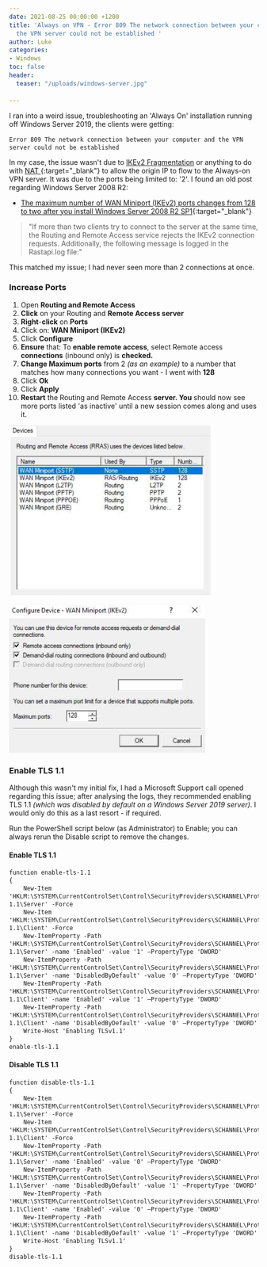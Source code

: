 ```yaml
---
date: 2021-08-25 00:00:00 +1200
title: 'Always on VPN - Error 809 The network connection between your computer and
  the VPN server could not be established '
author: Luke
categories:
- Windows
toc: false
header:
  teaser: "/uploads/windows-server.jpg"

---
```

I ran into a weird issue, troubleshooting an 'Always On' installation running off Windows Server 2019, the clients were getting:

    Error 809 The network connection between your computer and the VPN server could not be established

In my case, the issue wasn't due to [IKEv2 Fragmentation](https://directaccess.richardhicks.com/2019/02/14/troubleshooting-always-on-vpn-error-code-809/ "Troubleshooting Always On VPN Error Code 809") or anything to do with [NAT ](https://directaccess.richardhicks.com/2020/04/13/always-on-vpn-ikev2-load-balancing-and-nat/ "Always On VPN IKEv2 Load Balancing and NAT"){:target="_blank"} to allow the origin IP to flow to the Always-on VPN server. It was due to the ports being limited to: '2'. I found an old post regarding Windows Server 2008 R2: 

* [The maximum number of WAN Miniport (IKEv2) ports changes from 128 to two after you install Windows Server 2008 R2 SP1](https://support.microsoft.com/en-us/topic/the-maximum-number-of-wan-miniport-ikev2-ports-changes-from-128-to-two-after-you-install-windows-server-2008-r2-sp1-15aeb929-abe9-ece0-5d71-d2223d6a94d0 " The maximum number of WAN Miniport (IKEv2) ports changes from 128 to two after you install Windows Server 2008 R2 SP1"){:target="_blank"}

> "If more than two clients try to connect to the server at the same time, the Routing and Remote Access service rejects the IKEv2 connection requests. Additionally, the following message is logged in the Rastapi.log file:"

This matched my issue; I had never seen more than 2 connections at once.

### Increase Ports

 1. Open **Routing and Remote Access**
 2. **Click** on your Routing and **Remote Access server**
 3. **Right**-**click** on **Ports**
 4. Click on: **WAN Miniport (IKEv2)**
 5. Click **Configure**
 6. **Ensure** that: To **enable remote access**, select Remote access **connections** (inbound only) is **checked.**
 7. **Change Maximum ports** from 2 _(as an example)_ to a number that matches how many connections you want - I went with **128**
 8. Click **Ok**
 9. Click **Apply**
10. **Restart** the Routing and Remote Access **server. You** should now see more ports listed 'as inactive' until a new session comes along and uses it.

![Routing and Remote Access](/uploads/wan_miniport_ikev2.png "Routing and Remote Access")

![Routing and Remote Access](/uploads/wan_miniport_ports.png "Routing and Remote Access")

### Enable TLS 1.1

Although this wasn't my initial fix, I had a Microsoft Support call opened regarding this issue; after analysing the logs, they recommended enabling TLS 1.1 _(which was disabled by default on a Windows Server 2019 server)_. I would only do this as a last resort - if required.

Run the PowerShell script below (as Administrator) to Enable; you can always rerun the Disable script to remove the changes.

#### Enable TLS 1.1

    function enable-tls-1.1
    {
        New-Item 'HKLM:\SYSTEM\CurrentControlSet\Control\SecurityProviders\SCHANNEL\Protocols\TLS 1.1\Server' -Force
        New-Item 'HKLM:\SYSTEM\CurrentControlSet\Control\SecurityProviders\SCHANNEL\Protocols\TLS 1.1\Client' -Force
        New-ItemProperty -Path 'HKLM:\SYSTEM\CurrentControlSet\Control\SecurityProviders\SCHANNEL\Protocols\TLS 1.1\Server' -name 'Enabled' -value '1' –PropertyType 'DWORD'
        New-ItemProperty -Path 'HKLM:\SYSTEM\CurrentControlSet\Control\SecurityProviders\SCHANNEL\Protocols\TLS 1.1\Server' -name 'DisabledByDefault' -value '0' –PropertyType 'DWORD'
        New-ItemProperty -Path 'HKLM:\SYSTEM\CurrentControlSet\Control\SecurityProviders\SCHANNEL\Protocols\TLS 1.1\Client' -name 'Enabled' -value '1' –PropertyType 'DWORD'
        New-ItemProperty -Path 'HKLM:\SYSTEM\CurrentControlSet\Control\SecurityProviders\SCHANNEL\Protocols\TLS 1.1\Client' -name 'DisabledByDefault' -value '0' –PropertyType 'DWORD'
        Write-Host 'Enabling TLSv1.1'
    }
    enable-tls-1.1

#### Disable TLS 1.1

    function disable-tls-1.1
    {
        New-Item 'HKLM:\SYSTEM\CurrentControlSet\Control\SecurityProviders\SCHANNEL\Protocols\TLS 1.1\Server' -Force
        New-Item 'HKLM:\SYSTEM\CurrentControlSet\Control\SecurityProviders\SCHANNEL\Protocols\TLS 1.1\Client' -Force
        New-ItemProperty -Path 'HKLM:\SYSTEM\CurrentControlSet\Control\SecurityProviders\SCHANNEL\Protocols\TLS 1.1\Server' -name 'Enabled' -value '0' –PropertyType 'DWORD'
        New-ItemProperty -Path 'HKLM:\SYSTEM\CurrentControlSet\Control\SecurityProviders\SCHANNEL\Protocols\TLS 1.1\Server' -name 'DisabledByDefault' -value '1' –PropertyType 'DWORD'
        New-ItemProperty -Path 'HKLM:\SYSTEM\CurrentControlSet\Control\SecurityProviders\SCHANNEL\Protocols\TLS 1.1\Client' -name 'Enabled' -value '0' –PropertyType 'DWORD'
        New-ItemProperty -Path 'HKLM:\SYSTEM\CurrentControlSet\Control\SecurityProviders\SCHANNEL\Protocols\TLS 1.1\Client' -name 'DisabledByDefault' -value '1' –PropertyType 'DWORD'
        Write-Host 'Enabling TLSv1.1'
    }
    disable-tls-1.1